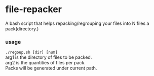 # file-repacker
A bash script that helps repacking/regrouping your files into N files a pack(directory.)

### usage
`./regoup.sh [dir] [num]`  
arg1 is the directory of files to be packed.  
arg2 is the quantities of files per pack.  
Packs will be generated under current path.  

